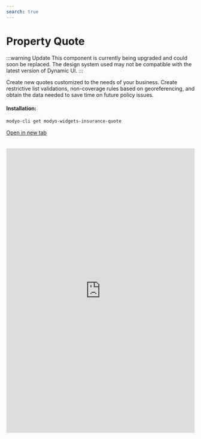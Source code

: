 ```yaml
---
search: true
---
```


# Property Quote

:::warning Update
This component is currently being upgraded and could soon be replaced. The design system used may not be compatible with the latest version of Dynamic UI.
:::

Create new quotes customized to the needs of your business. Create restrictive list validations, non-coverage rules based on georeferencing, and obtain the data needed to save time on future policy issues.

#### Installation:

```bash
modyo-cli get modyo-widgets-insurance-quote
```

[Open in new tab](https://widgets.modyo.com/insurance/broker/quote)

<iframe id="widgetFrame" src="https://widgets.modyo.com/insurance/broker/quote" width="100%" frameBorder="0" style="min-height:762px;overflow:auto;margin-top:20px;"/>

| Features                  | Description                                                                                                                                                                              |
|--------------------------------|------------------------------------------------------------------------------------------------------------------------------------------------------------------------------------------|
| Quote creation                        | Customize the desired steps based on user milestones in the quote process in a fast, organized way.                                                                                                        |
| Form customization | Configure form fields and required data for a quote. Save information for each product and facilitate the creation of new quotes.                              |
| Validations                   | Integrate restrictive lists and georeferencing in the data validation to limit risks according to business interests.                                                                 |
| Claims validator                 | Generate claims validations and optimize processes digitally so that your quoter reduces manual or referral complexities.                                           |
| Summary                        | Present a summary of the quote before generating it to validate coverages, deductibles, and offers the option of setting up premium increase percentages for your intermediaries. |
| Document downloads         | Allows you to download current quote documents, send them via email and configure options based on agent needs.              |
